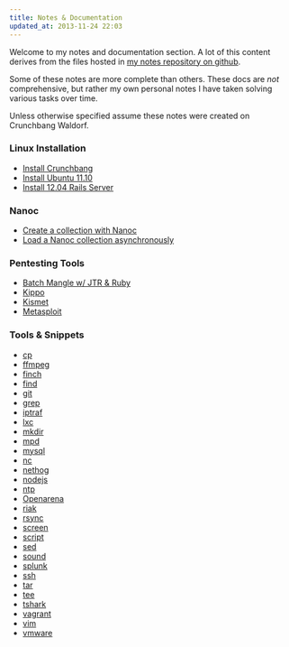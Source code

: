 ```yaml
---
title: Notes & Documentation
updated_at: 2013-11-24 22:03
--- 
```


Welcome to my notes and documentation section. A lot of this content derives
from the files hosted in [my notes repository on github](https://github.com/granolocks/notes).

Some of these notes are more complete than others. These docs are _not_
comprehensive, but rather my own personal notes I have taken solving various
tasks over time. 

Unless otherwise specified assume these notes were created on Crunchbang Waldorf.

### Linux Installation

* [Install Crunchbang](/notes/linux/crunchbang_install)
* [Install Ubuntu 11.10 ](/notes/linux/ubuntu-11_10_install)
* [Install 12.04 Rails Server](/notes/linux/ubuntu-12_04_rails_server)

### Nanoc

* [Create a collection with Nanoc](/notes/nanoc/create_a_collection/)
* [Load a Nanoc collection asynchronously](/notes/nanoc/load_collection_asynchronously/)

### Pentesting Tools

* [Batch Mangle w/ JTR & Ruby](/notes/pentesting_tools/john_the_ripper_mangle_with_ruby)
* [Kippo](/notes/pentesting_tools/kippo)
* [Kismet](/notes/pentesting_tools/kismet)
* [Metasploit](/notes/pentesting_tools/metasploit)

### Tools & Snippets

* [cp](/notes/cp)
* [ffmpeg](/notes/ffmpeg)
* [finch](/notes/finch)
* [find](/notes/find)
* [git](/notes/git)
* [grep](/notes/grep)
* [iptraf](/notes/iptraf)
* [lxc](/notes/lxc)
* [mkdir](/notes/mkdir)
* [mpd](/notes/mpd)
* [mysql](/notes/mysql)
* [nc](/notes/nc)
* [nethog](/notes/nethog)
* [nodejs](/notes/nodejs)
* [ntp](/notes/ntp)
* [Openarena](/notes/openarena)
* [riak](/notes/riak)
* [rsync](/notes/rsync)
* [screen](/notes/screen)
* [script](/notes/script)
* [sed](/notes/sed)
* [sound](/notes/sound)
* [splunk](/notes/splunk)
* [ssh](/notes/ssh)
* [tar](/notes/tar)
* [tee](/notes/tee)
* [tshark](/notes/tshark)
* [vagrant](/notes/vagrant)
* [vim](/notes/vim)
* [vmware](/notes/vmware)
